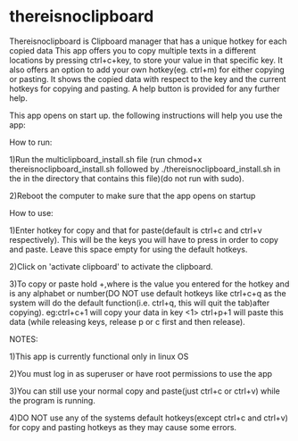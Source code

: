 # thereisnoclipboard
Thereisnoclipboard is Clipboard manager that has a unique hotkey for each copied data
This app offers you to copy multiple texts in a different locations by pressing ctrl+c+key, to store your value in that specific key. It also offers an option to add your own hotkey(eg. ctrl+m) for either copying or pasting. It shows the copied data with respect to the key and the current hotkeys for copying and pasting. A help button is provided for any further help.

This app opens on start up. the following instructions will help you use the app:

How to run:

1)Run the multiclipboard_install.sh file (run chmod+x thereisnoclipboard_install.sh followed by ./thereisnoclipboard_install.sh in the in the directory that contains this file)(do not run with sudo). 

2)Reboot the computer to make sure that the app opens on startup

How to use:

1)Enter hotkey for copy and that for paste(default is ctrl+c and ctrl+v respectively). This will be the keys you will have to press in order to copy and paste. Leave this space empty for using the default hotkeys.

2)Click on 'activate clipboard' to activate the clipboard.

3)To copy or paste hold +,where is the value you entered for the hotkey and is any alphabet or number(DO NOT use default hotkeys like ctrl+c+q as the system will do the default function(i.e. ctrl+q, this will quit the tab)after copying). eg:ctrl+c+1 will copy your data in key <1> ctrl+p+1 will paste this data (while releasing keys, release p or c first and then release).

NOTES:

1)This app is currently functional only in linux OS

2)You must log in as superuser or have root permissions to use the app

3)You can still use your normal copy and paste(just ctrl+c or ctrl+v) while the program is running.

4)DO NOT use any of the systems default hotkeys(except ctrl+c and ctrl+v) for copy and pasting hotkeys as they may cause some errors.

